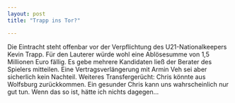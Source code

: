 ```yaml
---
layout: post
title: "Trapp ins Tor?"

---
```


Die Eintracht steht offenbar vor der Verpflichtung des U21-Nationalkeepers Kevin Trapp. Für den Lauterer würde wohl eine Ablösesumme von 1,5 Millionen Euro fällig. Es gebe mehrere Kandidaten ließ der Berater des Spielers mitteilen. Eine Vertragsverlängerung mit Armin Veh sei aber sicherlich kein Nachteil. Weiteres Transfergerücht: Chris könnte aus Wolfsburg zurückkommen. Ein gesunder Chris kann uns wahrscheinlich nur gut tun. Wenn das so ist, hätte ich nichts dagegen...


